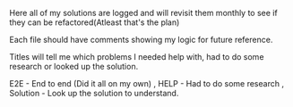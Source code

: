 Here all of my solutions are logged and will revisit them monthly to see if they can be refactored(Atleast that's the plan)

Each file should have comments showing my logic for future reference.

Titles will tell me which problems I needed help with, had to do some research or looked up the solution.

E2E - End to end (Did it all on my own) ,  HELP - Had to do some research , Solution - Look up the solution to understand. 
